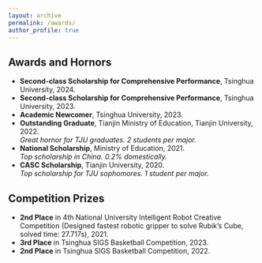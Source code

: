 ```yaml
---
layout: archive
permalink: /awards/
author_profile: true
---
```


## Awards and Hornors
* **Second-class Scholarship for Comprehensive Performance**, Tsinghua University, 2024.  
* **Second-class Scholarship for Comprehensive Performance**, Tsinghua University, 2023.
* **Academic Newcomer**, Tsinghua University, 2023.
* **Outstanding Graduate**, Tianjin Ministry of Education, Tianjin University, 2022.  
  *Great hornor for TJU graduates. 2 students per major.*
* **National Scholarship**, Ministry of Education, 2021.  
  *Top scholarship in China. 0.2% domestically.*
* **CASC Scholarship**, Tianjin University, 2020.  
  *Top scholarship for TJU sophomores. 1 student per major.*

## Competition Prizes
* **2nd Place** in 4th National University Intelligent Robot Creative Competition (Designed fastest robotic gripper to solve Rubik’s Cube, solved time: 27.717s), 2021.
* **3rd Place** in Tsinghua SIGS Basketball Competition, 2023.
* **2nd Place** in Tsinghua SIGS Basketball Competition, 2022.
